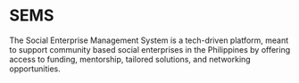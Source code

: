 # SEMS
The Social Enterprise Management System is a tech-driven platform, meant to support community based social enterprises in the Philippines by offering access to funding, mentorship, tailored solutions, and networking opportunities.
